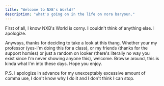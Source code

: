 ```yaml
---
title: "Welcome to NXB's World!"
description: "what's going on in the life on nora baryoun."
---
```


First of all, I know NXB's World is corny. I couldn't think of anything else. I apologize. 

Anyways, thanks for deciding to take a look at this thang. Whether your my professor (yes-I'm doing this for a class), or my friends (thanks for the support homies) or just a random on looker (there's literally no way you exist since I'm never showing anyone this), welcome. Browse around, this is kinda what I'm into these days. Hope you enjoy.

P.S. I apologize in advance for my unexceptably excessive amount of comma use, I don't know why I do it and I don't think I can stop.
